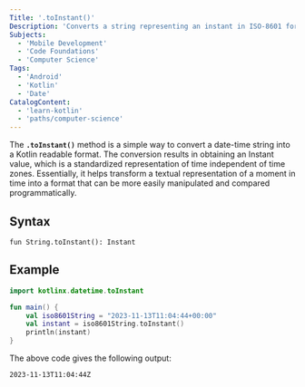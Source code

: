 ```yaml
---
Title: '.toInstant()'
Description: 'Converts a string representing an instant in ISO-8601 format, which includes both date and time components along with the time zone offset, into an Instant value.'
Subjects:
  - 'Mobile Development'
  - 'Code Foundations'
  - 'Computer Science'
Tags:
  - 'Android'
  - 'Kotlin'
  - 'Date'
CatalogContent:
  - 'learn-kotlin'
  - 'paths/computer-science'
---
```


The **`.toInstant()`** method is a simple way to convert a date-time string into a Kotlin readable format. The conversion results in obtaining an Instant value, which is a standardized representation of time independent of time zones. Essentially, it helps transform a textual representation of a moment in time into a format that can be more easily manipulated and compared programmatically.

## Syntax

```pseudo
fun String.toInstant(): Instant
```

## Example

```kotlin
import kotlinx.datetime.toInstant

fun main() {
    val iso8601String = "2023-11-13T11:04:44+00:00"
    val instant = iso8601String.toInstant()
    println(instant)
}
```

The above code gives the following output:

```shell
2023-11-13T11:04:44Z
```
